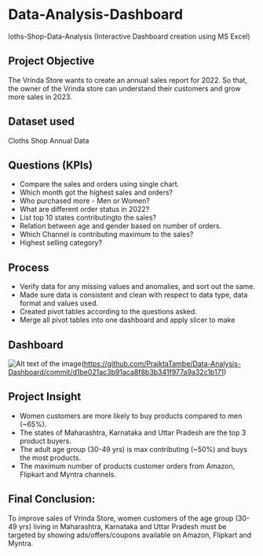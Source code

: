# Data-Analysis-Dashboard
loths-Shop-Data-Analysis (Interactive Dashboard creation using MS Excel)
## **Project Objective**
The Vrinda Store wants to create an annual sales report for 2022. So that, the owner of the Vrinda store can understand their customers and grow more sales in 2023.
## **Dataset used**
Cloths Shop Annual Data</a>
## **Questions (KPIs)**
- Compare the sales and orders using single chart.
- Which month got the highest sales and orders?
- Who purchased more - Men or Women?
- What are different order status in 2022?
- List top 10 states contributingto the sales?
- Relation between age and gender based on number of orders.
- Which Channel is contributing maximum to the sales?
- Highest selling category?
## **Process**
- Verify data for any missing values and anomalies, and sort out the same.
- Made sure data is consistent and clean with respect to data type, data format and values used.
- Created pivot tables according to the questions asked.
- Merge all pivot tables into one dashboard and apply slicer to make 
## **Dashboard**
![Alt text of the image]()(https://github.com/PrajktaTambe/Data-Analysis-Dashboard/commit/d1be021ac3b91aca8f8b3b341f977a9a32c1b171)

## **Project Insight**

- Women customers are more likely to buy products compared to men (~65%).
- The states of Maharashtra, Karnataka and Uttar Pradesh are the top 3 product buyers.
- The adult age group (30-49 yrs) is max contributing (~50%) and buys the most products.
- The maximum number of products customer orders from Amazon, Flipkart and Myntra channels.
## **Final Conclusion:**

To improve sales of Vrinda Store, women customers of the age group (30-49 yrs) living in Maharashtra, Karnataka and Uttar Pradesh must be targeted by showing ads/offers/coupons available on Amazon, Flipkart and Myntra.
